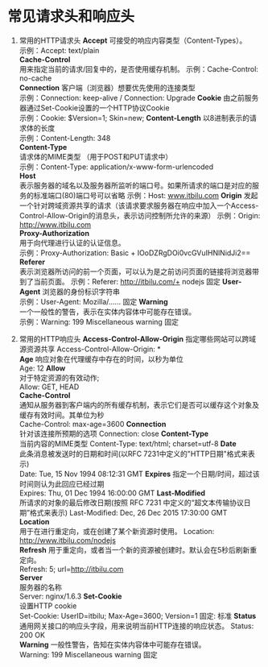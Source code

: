 # 常见请求头和响应头

1. 常用的HTTP请求头
 **Accept**	
       可接受的响应内容类型（Content-Types）。	
       示例：Accept: text/plain	
 **Cache-Control**	    
       用来指定当前的请求/回复中的，是否使用缓存机制。	
       示例：Cache-Control: no-cache	
 **Connection**	
       客户端（浏览器）想要优先使用的连接类型	
       示例：Connection: keep-alive / Connection: Upgrade
 **Cookie**	
       由之前服务器通过Set-Cookie设置的一个HTTP协议Cookie	
       示例：Cookie: $Version=1; Skin=new;
 **Content-Length**	
       以8进制表示的请求体的长度	
       示例：Content-Length: 348	
 **Content-Type**	
       请求体的MIME类型 （用于POST和PUT请求中）	
       示例：Content-Type: application/x-www-form-urlencoded	
 **Host**	
       表示服务器的域名以及服务器所监听的端口号。如果所请求的端口是对应的服务的标准端口(80)端口号可以省略
       示例：Host: www.itbilu.com
 **Origin**	
        发起一个针对跨域资源共享的请求（该请求要求服务器在响应中加入一个Access-Control-Allow-Origin的消息头，表示访问控制所允许的来源）
        示例：Origin: http://www.itbilu.com	
 **Proxy-Authorization**	
       用于向代理进行认证的认证信息。	
       示例：Proxy-Authorization: Basic + IOoDZRgDOi0vcGVuIHNlNidJi2==	
 **Referer**	
       表示浏览器所访问的前一个页面，可以认为是之前访问页面的链接将浏览器带到了当前页面。
   	示例：Referer: http://itbilu.com/+ nodejs	固定
 **User-Agent**	
       浏览器的身份标识字符串	
       示例：User-Agent: Mozilla/……	固定
 **Warning**	
        一个一般性的警告，表示在实体内容体中可能存在错误。	
        示例：Warning: 199 Miscellaneous warning	固定
 
2. 常用的HTTP响应头
**Access-Control-Allow-Origin**
        指定哪些网站可以跨域源资源共享
        Access-Control-Allow-Origin: *		
**Age**	
        响应对象在代理缓存中存在的时间，以秒为单位	
        Age: 12	
**Allow**	
        对于特定资源的有效动作;	
        Allow: GET, HEAD	
**Cache-Control**	
        通知从服务器到客户端内的所有缓存机制，表示它们是否可以缓存这个对象及缓存有效时间。其单位为秒	
        Cache-Control: max-age=3600	
**Connection**	
        针对该连接所预期的选项	
        Connection: close
**Content-Type**	
        当前内容的MIME类型	
        Content-Type: text/html; charset=utf-8
**Date**	
        此条消息被发送时的日期和时间(以RFC 7231中定义的"HTTP日期"格式来表示)	
        Date: Tue, 15 Nov 1994 08:12:31 GMT	
**Expires**
        指定一个日期/时间，超过该时间则认为此回应已经过期	
        Expires: Thu, 01 Dec 1994 16:00:00 GMT
**Last-Modified**	
        所请求的对象的最后修改日期(按照 RFC 7231 中定义的“超文本传输协议日期”格式来表示)	
        Last-Modified: Dec, 26 Dec 2015 17:30:00 GMT	
**Location**	
        用于在进行重定向，或在创建了某个新资源时使用。	
        Location: http://www.itbilu.com/nodejs	
**Refresh**	
        用于重定向，或者当一个新的资源被创建时。默认会在5秒后刷新重定向。	
        Refresh: 5; url=http://itbilu.com	 
**Server**	
        服务器的名称	
        Server: nginx/1.6.3	
**Set-Cookie**	
        设置HTTP cookie	
        Set-Cookie: UserID=itbilu; Max-Age=3600; Version=1	固定: 标准
**Status**	
        通用网关接口的响应头字段，用来说明当前HTTP连接的响应状态。	
        Status: 200 OK	 
**Warning**
        一般性警告，告知在实体内容体中可能存在错误。	
        Warning: 199 Miscellaneous warning	固定
